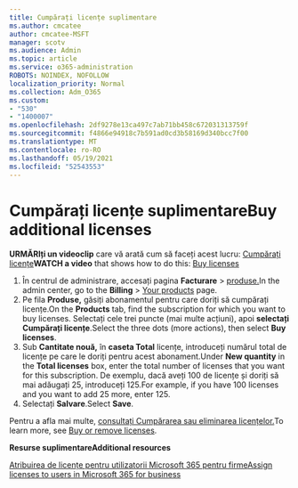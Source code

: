 ```yaml
---
title: Cumpărați licențe suplimentare
ms.author: cmcatee
author: cmcatee-MSFT
manager: scotv
ms.audience: Admin
ms.topic: article
ms.service: o365-administration
ROBOTS: NOINDEX, NOFOLLOW
localization_priority: Normal
ms.collection: Adm_O365
ms.custom:
- "530"
- "1400007"
ms.openlocfilehash: 2df9278e13ca497c7ab71bb458c672031313759f
ms.sourcegitcommit: f4866e94918c7b591ad0cd3b58169d340bcc7f00
ms.translationtype: MT
ms.contentlocale: ro-RO
ms.lasthandoff: 05/19/2021
ms.locfileid: "52543553"
---
```

# <a name="buy-additional-licenses"></a><span data-ttu-id="ab58d-102">Cumpărați licențe suplimentare</span><span class="sxs-lookup"><span data-stu-id="ab58d-102">Buy additional licenses</span></span>

<span data-ttu-id="ab58d-103">**URMĂRIți un videoclip** care vă arată cum să faceți acest lucru: [Cumpărați licențe](https://go.microsoft.com/fwlink/p/?linkid=2154857)</span><span class="sxs-lookup"><span data-stu-id="ab58d-103">**WATCH a video** that shows how to do this: [Buy licenses](https://go.microsoft.com/fwlink/p/?linkid=2154857)</span></span>

1. <span data-ttu-id="ab58d-104">În centrul de administrare, accesați pagina **Facturare**  >  [produse.](https://go.microsoft.com/fwlink/p/?linkid=842054)</span><span class="sxs-lookup"><span data-stu-id="ab58d-104">In the admin center, go to the **Billing** > [Your products](https://go.microsoft.com/fwlink/p/?linkid=842054) page.</span></span>
2. <span data-ttu-id="ab58d-105">Pe fila **Produse,** găsiți abonamentul pentru care doriți să cumpărați licențe.</span><span class="sxs-lookup"><span data-stu-id="ab58d-105">On the **Products** tab, find the subscription for which you want to buy licenses.</span></span> <span data-ttu-id="ab58d-106">Selectați cele trei puncte (mai multe acțiuni), apoi **selectați Cumpărați licențe**.</span><span class="sxs-lookup"><span data-stu-id="ab58d-106">Select the three dots (more actions), then select **Buy licenses**.</span></span>
3. <span data-ttu-id="ab58d-107">Sub **Cantitate nouă,** în **caseta Total** licențe, introduceți numărul total de licențe pe care le doriți pentru acest abonament.</span><span class="sxs-lookup"><span data-stu-id="ab58d-107">Under **New quantity** in the **Total licenses** box, enter the total number of licenses that you want for this subscription.</span></span> <span data-ttu-id="ab58d-108">De exemplu, dacă aveți 100 de licențe și doriți să mai adăugați 25, introduceți 125.</span><span class="sxs-lookup"><span data-stu-id="ab58d-108">For example, if you have 100 licenses and you want to add 25 more, enter 125.</span></span>
4. <span data-ttu-id="ab58d-109">Selectați **Salvare**.</span><span class="sxs-lookup"><span data-stu-id="ab58d-109">Select **Save**.</span></span>

<span data-ttu-id="ab58d-110">Pentru a afla mai multe, [consultați Cumpărarea sau eliminarea licențelor.](/microsoft-365/commerce/licenses/buy-licenses)</span><span class="sxs-lookup"><span data-stu-id="ab58d-110">To learn more, see [Buy or remove licenses](/microsoft-365/commerce/licenses/buy-licenses).</span></span>

<span data-ttu-id="ab58d-111">**Resurse suplimentare**</span><span class="sxs-lookup"><span data-stu-id="ab58d-111">**Additional resources**</span></span>

[<span data-ttu-id="ab58d-112">Atribuirea de licențe pentru utilizatorii Microsoft 365 pentru firme</span><span class="sxs-lookup"><span data-stu-id="ab58d-112">Assign licenses to users in Microsoft 365 for business</span></span>](/microsoft-365/admin/manage/assign-licenses-to-users)